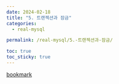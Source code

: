 ```yaml
---
date: 2024-02-18
title: "5. 트랜젝션과 잠금"
categories:
  - real-mysql

permalink: /real-mysql/5.-트랜젝션과-잠금/

toc: true
toc_sticky: true
---
```



[bookmark](https://velog.io/@kny8092/MySQL의-InnoDB가-MVCC를-구현하는-법)


